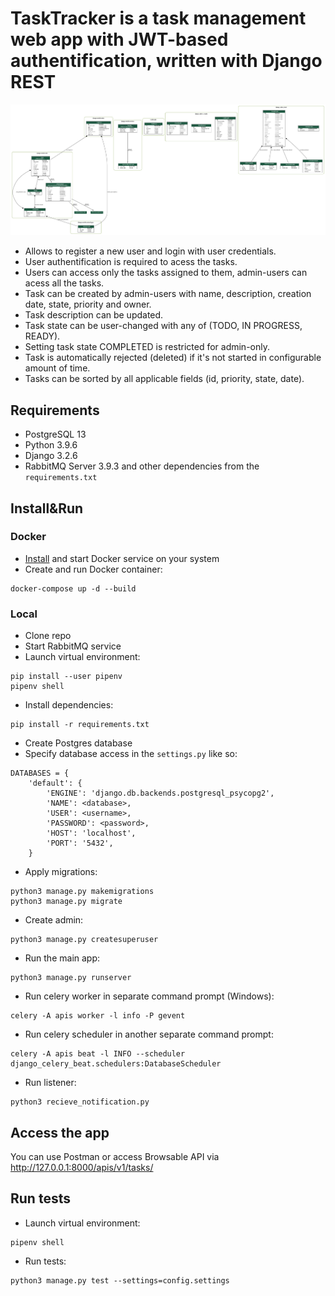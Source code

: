 # TaskTracker is a task management web app with JWT-based authentification, written with Django REST

![This is an image](https://github.com/an4urkin/TaskTracker/blob/master/my_project_visualized_all.png)

- Allows to register a new user and login with user credentials.
- User authentification is required to acess the tasks.
- Users can access only the tasks assigned to them, admin-users can acess all the tasks.
- Task can be created by admin-users with name, description, creation date, state, priority and owner.
- Task description can be updated.
- Task state can be user-changed with any of (TODO, IN PROGRESS, READY).
- Setting task state COMPLETED is restricted for admin-only.
- Task is automatically rejected (deleted) if it's not started in configurable amount of time.
- Tasks can be sorted by all applicable fields (id, priority, state, date).

## Requirements

- PostgreSQL 13
- Python 3.9.6
- Django 3.2.6 
- RabbitMQ Server 3.9.3 and other dependencies from the `requirements.txt`

## Install&Run
### Docker
- [Install](https://docs.docker.com/get-docker/) and start Docker service on your system
- Create and run Docker container:
```
docker-compose up -d --build
```

### Local

- Clone repo
- Start RabbitMQ service
- Launch virtual environment:
```
pip install --user pipenv
pipenv shell
```
- Install dependencies:
```
pip install -r requirements.txt
```
- Create Postgres database
- Specify database access in the `settings.py` like so:
```
DATABASES = {
    'default': {
        'ENGINE': 'django.db.backends.postgresql_psycopg2',
        'NAME': <database>,
        'USER': <username>,
        'PASSWORD': <password>,
        'HOST': 'localhost',
        'PORT': '5432',
    }
```
- Apply migrations:
```
python3 manage.py makemigrations
python3 manage.py migrate
```
- Create admin:
```
python3 manage.py createsuperuser
```
- Run the main app:
```
python3 manage.py runserver
```
- Run celery worker in separate command prompt (Windows):
```
celery -A apis worker -l info -P gevent
```
- Run celery scheduler in another separate command prompt:
```
celery -A apis beat -l INFO --scheduler django_celery_beat.schedulers:DatabaseScheduler
```
- Run listener:
```
python3 recieve_notification.py
```
## Access the app

You can use Postman or access Browsable API via http://127.0.0.1:8000/apis/v1/tasks/

## Run tests

- Launch virtual environment:
```
pipenv shell
```
- Run tests:
```
python3 manage.py test --settings=config.settings
```
